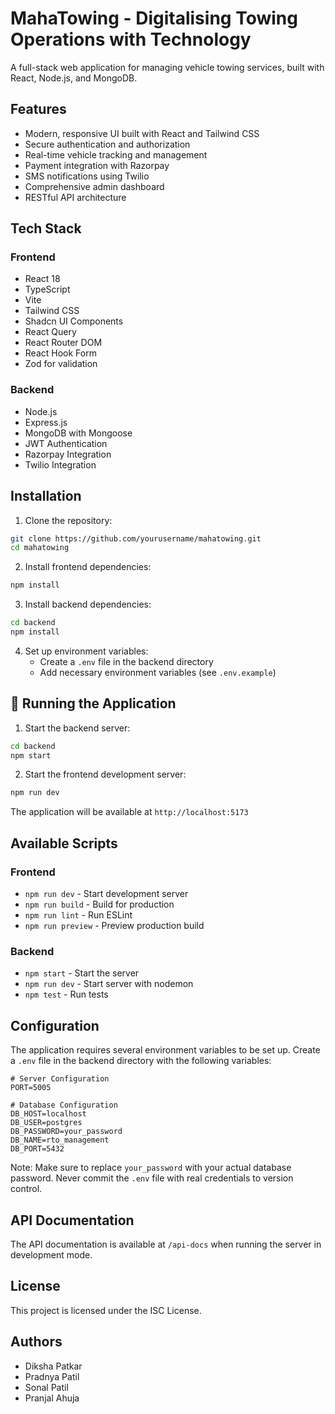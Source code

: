 # MahaTowing - Digitalising Towing Operations with Technology

A full-stack web application for managing vehicle towing services, built with React, Node.js, and MongoDB.

## Features

- Modern, responsive UI built with React and Tailwind CSS
- Secure authentication and authorization
- Real-time vehicle tracking and management
- Payment integration with Razorpay
- SMS notifications using Twilio
- Comprehensive admin dashboard
- RESTful API architecture

## Tech Stack

### Frontend
- React 18
- TypeScript
- Vite
- Tailwind CSS
- Shadcn UI Components
- React Query
- React Router DOM
- React Hook Form
- Zod for validation

### Backend
- Node.js
- Express.js
- MongoDB with Mongoose
- JWT Authentication
- Razorpay Integration
- Twilio Integration

## Installation

1. Clone the repository:
```bash
git clone https://github.com/yourusername/mahatowing.git
cd mahatowing
```

2. Install frontend dependencies:
```bash
npm install
```

3. Install backend dependencies:
```bash
cd backend
npm install
```

4. Set up environment variables:
   - Create a `.env` file in the backend directory
   - Add necessary environment variables (see `.env.example`)

## 🚀 Running the Application

1. Start the backend server:
```bash
cd backend
npm start
```

2. Start the frontend development server:
```bash
npm run dev
```

The application will be available at `http://localhost:5173`

## Available Scripts

### Frontend
- `npm run dev` - Start development server
- `npm run build` - Build for production
- `npm run lint` - Run ESLint
- `npm run preview` - Preview production build

### Backend
- `npm start` - Start the server
- `npm run dev` - Start server with nodemon
- `npm test` - Run tests

## Configuration

The application requires several environment variables to be set up. Create a `.env` file in the backend directory with the following variables:

```
# Server Configuration
PORT=5005

# Database Configuration
DB_HOST=localhost
DB_USER=postgres
DB_PASSWORD=your_password
DB_NAME=rto_management
DB_PORT=5432
```

Note: Make sure to replace `your_password` with your actual database password. Never commit the `.env` file with real credentials to version control.

## API Documentation

The API documentation is available at `/api-docs` when running the server in development mode.

## License

This project is licensed under the ISC License.

## Authors

- Diksha Patkar
- Pradnya Patil
- Sonal Patil
- Pranjal Ahuja
